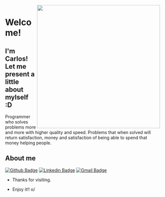 <img align="right" width="400" height="400" src="https://i.redd.it/xc3q9bc2xr311.jpg">
 
# Welcome!
 
## I'm Carlos! Let me present a little about mylself :D
 
Programmer who solves problems more and more with higher quality and speed. Problems that when solved will return satisfaction, money and satisfaction of being able to spend that money helping people.
 
 
## About me 
[![Github Badge](https://img.shields.io/badge/-Github-000?style=flat-square&logo=Github&logoColor=white&link=https://github.com/carlosedlucas)](https://github.com/carlosedlucas)
[![Linkedin Badge](https://img.shields.io/badge/-LinkedIn-blue?style=flat-square&logo=Linkedin&logoColor=white&link=https://www.linkedin.com/in/carlosedlucas/)](https://www.linkedin.com/in/carlosedlucas/)
[![Gmail Badge](https://img.shields.io/badge/-Gmail-c14438?style=flat-square&logo=Gmail&logoColor=white&link=mailto:carlosedlucas@gmail.com)](mailto:carlosedlucas@gmail.com)
 
- Thanks for visiting. 
 
- Enjoy it!! o/
